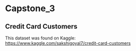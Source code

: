 # Capstone_3

## Credit Card Customers

This dataset was found on Kaggle: https://www.kaggle.com/sakshigoyal7/credit-card-customers


